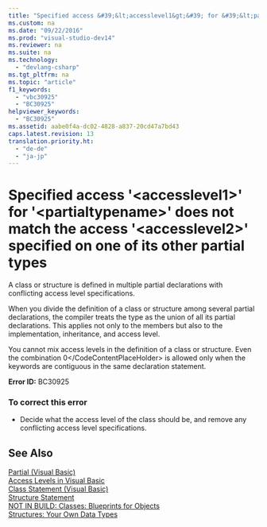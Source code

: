 ```yaml
---
title: "Specified access &#39;&lt;accesslevel1&gt;&#39; for &#39;&lt;partialtypename&gt;&#39; does not match the access &#39;&lt;accesslevel2&gt;&#39; specified on one of its other partial types"
ms.custom: na
ms.date: "09/22/2016"
ms.prod: "visual-studio-dev14"
ms.reviewer: na
ms.suite: na
ms.technology: 
  - "devlang-csharp"
ms.tgt_pltfrm: na
ms.topic: "article"
f1_keywords: 
  - "vbc30925"
  - "BC30925"
helpviewer_keywords: 
  - "BC30925"
ms.assetid: aabe0f4a-dc02-4828-a837-20cd47a7bd43
caps.latest.revision: 13
translation.priority.ht: 
  - "de-de"
  - "ja-jp"
---
```

# Specified access &#39;&lt;accesslevel1&gt;&#39; for &#39;&lt;partialtypename&gt;&#39; does not match the access &#39;&lt;accesslevel2&gt;&#39; specified on one of its other partial types
A class or structure is defined in multiple partial declarations with conflicting access level specifications.  
  
 When you divide the definition of a class or structure among several partial declarations, the compiler treats the type as the union of all its partial declarations. This applies not only to the members but also to the implementation, inheritance, and access level.  
  
 You cannot mix access levels in the definition of a class or structure. Even the combination <CodeContentPlaceHolder>0\</CodeContentPlaceHolder> is allowed only when the keywords are contiguous in the same declaration statement.  
  
 **Error ID:** BC30925  
  
### To correct this error  
  
-   Decide what the access level of the class should be, and remove any conflicting access level specifications.  
  
## See Also  
 [Partial (Visual Basic)](../vs140/partial--visual-basic-.md)   
 [Access Levels in Visual Basic](../vs140/access-levels-in-visual-basic.md)   
 [Class Statement (Visual Basic)](../vs140/class-statement--visual-basic-.md)   
 [Structure Statement](../vs140/structure-statement.md)   
 [NOT IN BUILD: Classes: Blueprints for Objects](assetId:///2c86373d-0333-4616-a7d8-4790c4e89f7b)   
 [Structures: Your Own Data Types](../vs140/structures--visual-basic-.md)